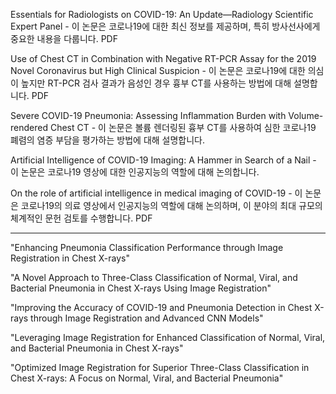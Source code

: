 Essentials for Radiologists on COVID-19: An Update—Radiology Scientific Expert Panel - 이 논문은 코로나19에 대한 최신 정보를 제공하며, 특히 방사선사에게 중요한 내용을 다룹니다. PDF

Use of Chest CT in Combination with Negative RT-PCR Assay for the 2019 Novel Coronavirus but High Clinical Suspicion - 이 논문은 코로나19에 대한 의심이 높지만 RT-PCR 검사 결과가 음성인 경우 흉부 CT를 사용하는 방법에 대해 설명합니다. PDF

Severe COVID-19 Pneumonia: Assessing Inflammation Burden with Volume-rendered Chest CT - 이 논문은 볼륨 렌더링된 흉부 CT를 사용하여 심한 코로나19 폐렴의 염증 부담을 평가하는 방법에 대해 설명합니다.

Artificial Intelligence of COVID-19 Imaging: A Hammer in Search of a Nail - 이 논문은 코로나19 영상에 대한 인공지능의 역할에 대해 논의합니다.

On the role of artificial intelligence in medical imaging of COVID-19 - 이 논문은 코로나19의 의료 영상에서 인공지능의 역할에 대해 논의하며, 이 분야의 최대 규모의 체계적인 문헌 검토를 수행합니다. PDF

---

"Enhancing Pneumonia Classification Performance through Image Registration in Chest X-rays"

"A Novel Approach to Three-Class Classification of Normal, Viral, and Bacterial Pneumonia in Chest X-rays Using Image Registration"

"Improving the Accuracy of COVID-19 and Pneumonia Detection in Chest X-rays through Image Registration and Advanced CNN Models"

"Leveraging Image Registration for Enhanced Classification of Normal, Viral, and Bacterial Pneumonia in Chest X-rays"

"Optimized Image Registration for Superior Three-Class Classification in Chest X-rays: A Focus on Normal, Viral, and Bacterial Pneumonia"
    
